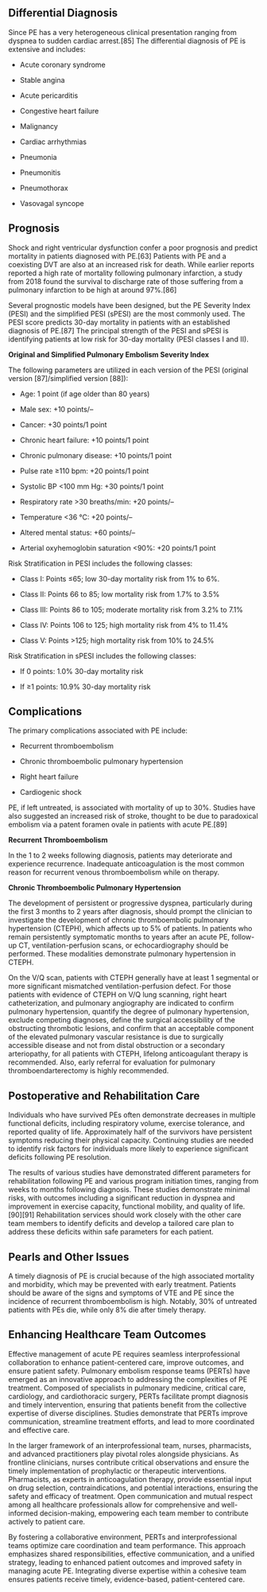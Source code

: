 
## Differential Diagnosis

Since PE has a very heterogeneous clinical presentation ranging from dyspnea to sudden cardiac arrest.[85] The differential diagnosis of PE is extensive and includes:

  * Acute coronary syndrome

  * Stable angina

  * Acute pericarditis

  * Congestive heart failure

  * Malignancy

  * Cardiac arrhythmias

  * Pneumonia

  * Pneumonitis

  * Pneumothorax

  * Vasovagal syncope

## Prognosis

Shock and right ventricular dysfunction confer a poor prognosis and predict mortality in patients diagnosed with PE.[63] Patients with PE and a coexisting DVT are also at an increased risk for death. While earlier reports reported a high rate of mortality following pulmonary infarction, a study from 2018 found the survival to discharge rate of those suffering from a pulmonary infarction to be high at around 97%.[86]

Several prognostic models have been designed, but the PE Severity Index (PESI) and the simplified PESI (sPESI) are the most commonly used. The PESI score predicts 30-day mortality in patients with an established diagnosis of PE.[87] The principal strength of the PESI and sPESI is identifying patients at low risk for 30-day mortality (PESI classes I and II).

**Original and Simplified Pulmonary Embolism Severity Index**

The following parameters are utilized in each version of the PESI (original version [87]/simplified version [88]):

  * Age: 1 point (if age older than 80 years)

  * Male sex: +10 points/–

  * Cancer: +30 points/1 point

  * Chronic heart failure: +10 points/1 point

  * Chronic pulmonary disease: +10 points/1 point

  * Pulse rate ≥110 bpm: +20 points/1 point

  * Systolic BP <100 mm Hg: +30 points/1 point

  * Respiratory rate >30 breaths/min: +20 points/–

  * Temperature <36 °C: +20 points/–

  * Altered mental status: +60 points/–

  * Arterial oxyhemoglobin saturation <90%: +20 points/1 point 

Risk Stratification in PESI includes the following classes:

  * Class I: Points ≤65; low 30-day mortality risk from 1% to 6%.

  * Class II: Points 66 to 85; low mortality risk from 1.7% to 3.5%

  * Class III: Points 86 to 105; moderate mortality risk from 3.2% to 7.1%

  * Class IV: Points 106 to 125; high mortality risk from 4% to 11.4%

  * Class V: Points >125; high mortality risk from 10% to 24.5%

Risk Stratification in sPESI includes the following classes:

  * If 0 points: 1.0% 30-day mortality risk 

  * If ≥1 points: 10.9% 30-day mortality risk 

## Complications

The primary complications associated with PE include:

  * Recurrent thromboembolism

  * Chronic thromboembolic pulmonary hypertension

  * Right heart failure

  * Cardiogenic shock

PE, if left untreated, is associated with mortality of up to 30%. Studies have also suggested an increased risk of stroke, thought to be due to paradoxical embolism via a patent foramen ovale in patients with acute PE.[89]

**Recurrent Thromboembolism**

In the 1 to 2 weeks following diagnosis, patients may deteriorate and experience recurrence. Inadequate anticoagulation is the most common reason for recurrent venous thromboembolism while on therapy. 

**Chronic Thromboembolic Pulmonary Hypertension**

The development of persistent or progressive dyspnea, particularly during the first 3 months to 2 years after diagnosis, should prompt the clinician to investigate the development of chronic thromboembolic pulmonary hypertension (CTEPH), which affects up to 5% of patients. In patients who remain persistently symptomatic months to years after an acute PE, follow-up CT, ventilation-perfusion scans, or echocardiography should be performed. These modalities demonstrate pulmonary hypertension in CTEPH.

On the V/Q scan, patients with CTEPH generally have at least 1 segmental or more significant mismatched ventilation-perfusion defect. For those patients with evidence of CTEPH on V/Q lung scanning, right heart catheterization, and pulmonary angiography are indicated to confirm pulmonary hypertension, quantify the degree of pulmonary hypertension, exclude competing diagnoses, define the surgical accessibility of the obstructing thrombotic lesions, and confirm that an acceptable component of the elevated pulmonary vascular resistance is due to surgically accessible disease and not from distal obstruction or a secondary arteriopathy, for all patients with CTEPH, lifelong anticoagulant therapy is recommended. Also, early referral for evaluation for pulmonary thromboendarterectomy is highly recommended.

## Postoperative and Rehabilitation Care

Individuals who have survived PEs often demonstrate decreases in multiple functional deficits, including respiratory volume, exercise tolerance, and reported quality of life. Approximately half of the survivors have persistent symptoms reducing their physical capacity. Continuing studies are needed to identify risk factors for individuals more likely to experience significant deficits following PE resolution.

The results of various studies have demonstrated different parameters for rehabilitation following PE and various program initiation times, ranging from weeks to months following diagnosis. These studies demonstrate minimal risks, with outcomes including a significant reduction in dyspnea and improvement in exercise capacity, functional mobility, and quality of life.[90][91] Rehabilitation services should work closely with the other care team members to identify deficits and develop a tailored care plan to address these deficits within safe parameters for each patient.

## Pearls and Other Issues

A timely diagnosis of PE is crucial because of the high associated mortality and morbidity, which may be prevented with early treatment. Patients should be aware of the signs and symptoms of VTE and PE since the incidence of recurrent thromboembolism is high. Notably, 30% of untreated patients with PEs die, while only 8% die after timely therapy.

## Enhancing Healthcare Team Outcomes 

Effective management of acute PE requires seamless interprofessional collaboration to enhance patient-centered care, improve outcomes, and ensure patient safety. Pulmonary embolism response teams (PERTs) have emerged as an innovative approach to addressing the complexities of PE treatment. Composed of specialists in pulmonary medicine, critical care, cardiology, and cardiothoracic surgery, PERTs facilitate prompt diagnosis and timely intervention, ensuring that patients benefit from the collective expertise of diverse disciplines. Studies demonstrate that PERTs improve communication, streamline treatment efforts, and lead to more coordinated and effective care.

In the larger framework of an interprofessional team, nurses, pharmacists, and advanced practitioners play pivotal roles alongside physicians. As frontline clinicians, nurses contribute critical observations and ensure the timely implementation of prophylactic or therapeutic interventions. Pharmacists, as experts in anticoagulation therapy, provide essential input on drug selection, contraindications, and potential interactions, ensuring the safety and efficacy of treatment. Open communication and mutual respect among all healthcare professionals allow for comprehensive and well-informed decision-making, empowering each team member to contribute actively to patient care.

By fostering a collaborative environment, PERTs and interprofessional teams optimize care coordination and team performance. This approach emphasizes shared responsibilities, effective communication, and a unified strategy, leading to enhanced patient outcomes and improved safety in managing acute PE. Integrating diverse expertise within a cohesive team ensures patients receive timely, evidence-based, patient-centered care.
